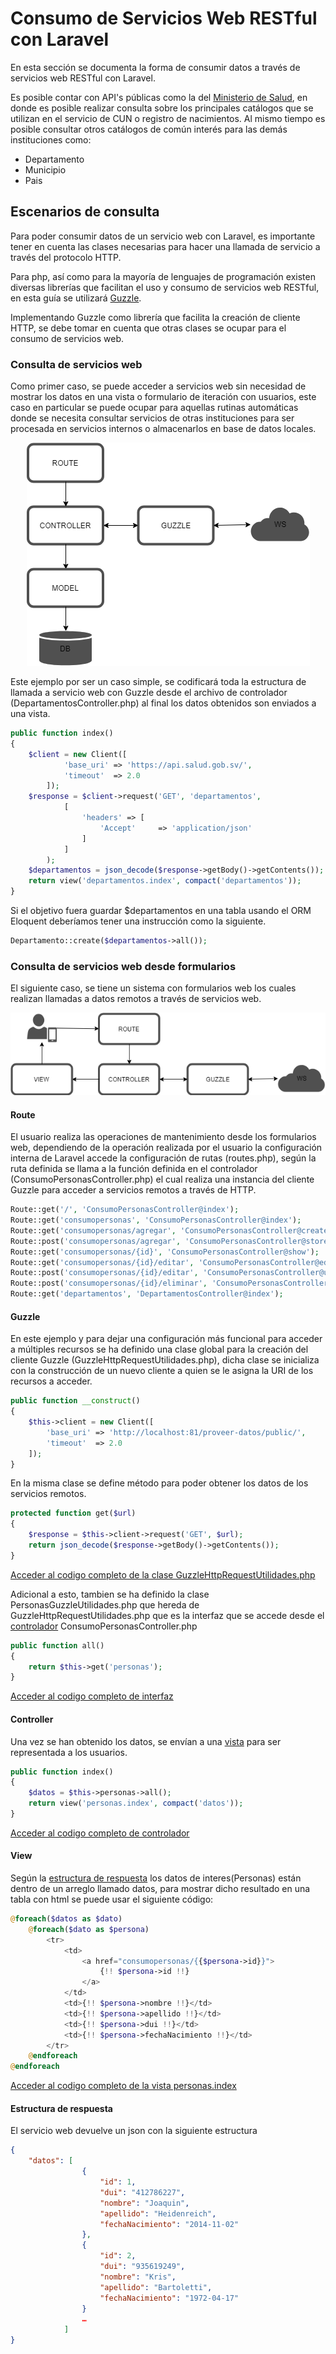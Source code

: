 # Consumo de Servicios Web RESTful con Laravel
En esta sección se documenta la forma de consumir datos a través de servicios web RESTful con Laravel.

Es posible contar con API's públicas como la del [Ministerio de Salud](https://api.salud.gob.sv/), en donde es posible realizar consulta sobre los principales catálogos que se utilizan en el servicio de CUN o registro de nacimientos. Al mismo tiempo es posible consultar otros catálogos de común interés para las demás instituciones como:

* Departamento
* Municipio
* Pais

## Escenarios de consulta
Para poder consumir datos de un servicio web con Laravel, es importante tener en cuenta las clases necesarias para hacer una llamada de servicio a través del protocolo HTTP.

Para php, así como para la mayoría de lenguajes de programación existen diversas librerías que facilitan el uso y consumo de servicios web RESTful, en esta guía se utilizará [Guzzle](#https://github.com/guzzle/guzzle).

Implementando Guzzle como librería que facilita la creación de cliente HTTP, se debe tomar en cuenta que otras clases se ocupar para el consumo de servicios web. 

### Consulta de servicios web
Como primer caso, se puede acceder a servicios web sin necesidad de mostrar los datos en una vista o formulario de iteración con usuarios, este caso en particular se puede ocupar para aquellas rutinas automáticas donde se necesita consultar servicios de otras instituciones para ser procesada en servicios internos o almacenarlos en base de datos locales.

<p align="center">
  <img src="../docs/img/2.png" title="servicio de consulta">
</p>

Este ejemplo por ser un caso simple, se codificará toda la estructura de llamada a servicio web con Guzzle desde el archivo de controlador (DepartamentosController.php) al final los datos obtenidos son enviados a una vista.
``` php
public function index()
{
    $client = new Client([
            'base_uri' => 'https://api.salud.gob.sv/',
            'timeout'  => 2.0
        ]);
    $response = $client->request('GET', 'departamentos',
            [
                'headers' => [
                    'Accept'     => 'application/json'
                ]
            ]
        );
    $departamentos = json_decode($response->getBody()->getContents());
    return view('departamentos.index', compact('departamentos'));
}
```
Si el objetivo fuera guardar $departamentos en una tabla usando el ORM Eloquent deberíamos tener una instrucción como la siguiente.

``` php
Departamento::create($departamentos->all());
```

### Consulta de servicios web desde formularios
El siguiente caso, se tiene un sistema con formularios web los cuales realizan llamadas a datos remotos a través de servicios web.

<p align="center">
  <img src="../docs/img/1.png" title="solicitud de servicio web desde formularios">
</p>

#### Route
El usuario realiza las operaciones de mantenimiento desde los formularios web, dependiendo de la operación realizada por el usuario la configuración interna de Laravel accede la configuración de rutas (routes.php), según la ruta definida se llama a la función definida en el controlador (ConsumoPersonasController.php) el cual realiza una instancia del cliente Guzzle para acceder a servicios remotos a través de HTTP. 

``` php
Route::get('/', 'ConsumoPersonasController@index');
Route::get('consumopersonas', 'ConsumoPersonasController@index');
Route::get('consumopersonas/agregar', 'ConsumoPersonasController@create');
Route::post('consumopersonas/agregar', 'ConsumoPersonasController@store');
Route::get('consumopersonas/{id}', 'ConsumoPersonasController@show');
Route::get('consumopersonas/{id}/editar', 'ConsumoPersonasController@edit');
Route::post('consumopersonas/{id}/editar', 'ConsumoPersonasController@update');
Route::post('consumopersonas/{id}/eliminar', 'ConsumoPersonasController@destroy');
Route::get('departamentos', 'DepartamentosController@index');
```

#### Guzzle
En este ejemplo y para dejar una configuración más funcional para acceder a múltiples recursos se ha definido una clase global para la creación del cliente Guzzle (GuzzleHttpRequestUtilidades.php), dicha clase se inicializa con la construcción de un nuevo cliente a quien se le asigna la URI de los recursos a acceder.

``` php
public function __construct()
{
    $this->client = new Client([
        'base_uri' => 'http://localhost:81/proveer-datos/public/',
        'timeout'  => 2.0
    ]);
}
```

En la misma clase se define método para poder obtener los datos de los servicios remotos.
``` php
protected function get($url)
{
    $response = $this->client->request('GET', $url);
    return json_decode($response->getBody()->getContents());
}
```
[Acceder al codigo completo de la clase GuzzleHttpRequestUtilidades.php](app/Utilidades/GuzzleHttpRequestUtilidades.php)

Adicional a esto, tambien se ha definido la clase PersonasGuzzleUtilidades.php que hereda de GuzzleHttpRequestUtilidades.php que es la interfaz que se accede desde el [controlador](#controller) ConsumoPersonasController.php 
``` php
public function all()
{
    return $this->get('personas');
}
```
[Acceder al codigo completo de interfaz](app/Utilidades/PersonasGuzzleUtilidades.php)

#### Controller
Una vez se han obtenido los datos, se envían a una [vista](#view) para ser representada a los usuarios. 
``` php
public function index()
{
    $datos = $this->personas->all();
    return view('personas.index', compact('datos'));
}
```
[Acceder al codigo completo de controlador](app/Http/Controllers/ConsumoPersonasController.php)

#### View
Según la [estructura de respuesta](#estructura-de-respuesta) los datos de interes(Personas) están dentro de un arreglo llamado datos, para mostrar dicho resultado en una tabla con html se puede usar el siguiente código:
``` php
@foreach($datos as $dato)
    @foreach($dato as $persona)
        <tr>
            <td>
                <a href="consumopersonas/{{$persona->id}}"> 
                    {!! $persona->id !!}
                </a>
            </td>
            <td>{!! $persona->nombre !!}</td>
            <td>{!! $persona->apellido !!}</td>
            <td>{!! $persona->dui !!}</td>
            <td>{!! $persona->fechaNacimiento !!}</td>
        </tr>
    @endforeach
@endforeach

```
[Acceder al codigo completo de la vista personas.index](resources/views/personas/index.blade.php)

#### Estructura de respuesta
El servicio web devuelve un json con la siguiente estructura
``` json
{
    "datos": [
                {
                    "id": 1,
                    "dui": "412786227",
                    "nombre": "Joaquin",
                    "apellido": "Heidenreich",
                    "fechaNacimiento": "2014-11-02"
                },
                {
                    "id": 2,
                    "dui": "935619249",
                    "nombre": "Kris",
                    "apellido": "Bartoletti",
                    "fechaNacimiento": "1972-04-17"
                }
                …
            ]
}
```
